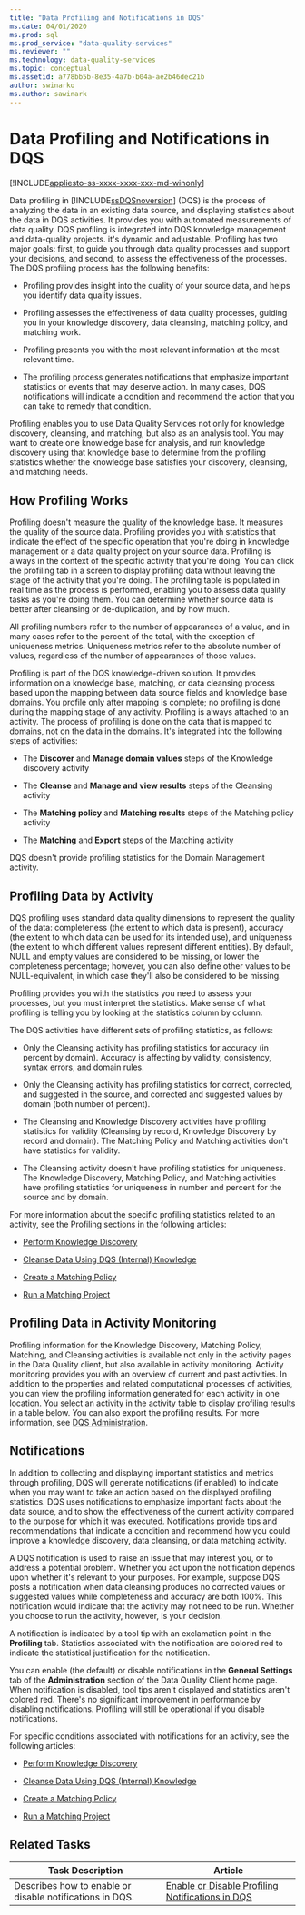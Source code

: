 ```yaml
---
title: "Data Profiling and Notifications in DQS"
ms.date: 04/01/2020
ms.prod: sql
ms.prod_service: "data-quality-services"
ms.reviewer: ""
ms.technology: data-quality-services
ms.topic: conceptual
ms.assetid: a778bb5b-8e35-4a7b-b04a-ae2b46dec21b
author: swinarko
ms.author: sawinark
---
```

# Data Profiling and Notifications in DQS

[!INCLUDE[appliesto-ss-xxxx-xxxx-xxx-md-winonly](../includes/appliesto-ss-xxxx-xxxx-xxx-md-winonly.md)]

  Data profiling in [!INCLUDE[ssDQSnoversion](../includes/ssdqsnoversion-md.md)] (DQS) is the process of analyzing the data in an existing data source, and displaying statistics about the data in DQS activities. It provides you with automated measurements of data quality. DQS profiling is integrated into DQS knowledge management and data-quality projects. it's dynamic and adjustable. Profiling has two major goals: first, to guide you through data quality processes and support your decisions, and second, to assess the effectiveness of the processes. The DQS profiling process has the following benefits:  
  
-   Profiling provides insight into the quality of your source data, and helps you identify data quality issues.  
  
-   Profiling assesses the effectiveness of data quality processes, guiding you in your knowledge discovery, data cleansing, matching policy, and matching work.  
  
-   Profiling presents you with the most relevant information at the most relevant time.  
  
-   The profiling process generates notifications that emphasize important statistics or events that may deserve action. In many cases, DQS notifications will indicate a condition and recommend the action that you can take to remedy that condition.  
  
 Profiling enables you to use Data Quality Services not only for knowledge discovery, cleansing, and matching, but also as an analysis tool. You may want to create one knowledge base for analysis, and run knowledge discovery using that knowledge base to determine from the profiling statistics whether the knowledge base satisfies your discovery, cleansing, and matching needs.  
  
##  <a name="How"></a> How Profiling Works  
 Profiling doesn't measure the quality of the knowledge base. It measures the quality of the source data. Profiling provides you with statistics that indicate the effect of the specific operation that you're doing in knowledge management or a data quality project on your source data. Profiling is always in the context of the specific activity that you're doing. You can click the profiling tab in a screen to display profiling data without leaving the stage of the activity that you're doing. The profiling table is populated in real time as the process is performed, enabling you to assess data quality tasks as you're doing them. You can determine whether source data is better after cleansing or de-duplication, and by how much.  
  
 All profiling numbers refer to the number of appearances of a value, and in many cases refer to the percent of the total, with the exception of uniqueness metrics. Uniqueness metrics refer to the absolute number of values, regardless of the number of appearances of those values.  
  
 Profiling is part of the DQS knowledge-driven solution. It provides information on a knowledge base, matching, or data cleansing process based upon the mapping between data source fields and knowledge base domains. You profile only after mapping is complete; no profiling is done during the mapping stage of any activity. Profiling is always attached to an activity. The process of profiling is done on the data that is mapped to domains, not on the data in the domains. It's integrated into the following steps of activities:  
  
-   The **Discover** and **Manage domain values** steps of the Knowledge discovery activity  
  
-   The **Cleanse** and **Manage and view results** steps of the Cleansing activity  
  
-   The **Matching policy** and **Matching results** steps of the Matching policy activity  
  
-   The **Matching** and **Export** steps of the Matching activity  
  
 DQS doesn't provide profiling statistics for the Domain Management activity.  
  
##  <a name="Activity"></a> Profiling Data by Activity  
 DQS profiling uses standard data quality dimensions to represent the quality of the data: completeness (the extent to which data is present), accuracy (the extent to which data can be used for its intended use), and uniqueness (the extent to which different values represent different entities). By default, NULL and empty values are considered to be missing, or lower the completeness percentage; however, you can also define other values to be NULL-equivalent, in which case they'll also be considered to be missing.  
  
 Profiling provides you with the statistics you need to assess your processes, but you must interpret the statistics. Make sense of what profiling is telling you by looking at the statistics column by column.  
  
 The DQS activities have different sets of profiling statistics, as follows:  
  
-   Only the Cleansing activity has profiling statistics for accuracy (in percent by domain). Accuracy is affecting by validity, consistency, syntax errors, and domain rules.  
  
-   Only the Cleansing activity has profiling statistics for correct, corrected, and suggested in the source, and corrected and suggested values by domain (both number of percent).  
  
-   The Cleansing and Knowledge Discovery activities have profiling statistics for validity (Cleansing by record, Knowledge Discovery by record and domain). The Matching Policy and Matching activities don't have statistics for validity.  
  
-   The Cleansing activity doesn't have profiling statistics for uniqueness. The Knowledge Discovery, Matching Policy, and Matching activities have profiling statistics for uniqueness in number and percent for the source and by domain.  
  
 For more information about the specific profiling statistics related to an activity, see the Profiling sections in the following articles:  
  
-   [Perform Knowledge Discovery](../data-quality-services/perform-knowledge-discovery.md)  
  
-   [Cleanse Data Using DQS &#40;Internal&#41; Knowledge](../data-quality-services/cleanse-data-using-dqs-internal-knowledge.md)  
  
-   [Create a Matching Policy](../data-quality-services/create-a-matching-policy.md)  
  
-   [Run a Matching Project](../data-quality-services/run-a-matching-project.md)  
  
##  <a name="Monitoring"></a> Profiling Data in Activity Monitoring  
 Profiling information for the Knowledge Discovery, Matching Policy, Matching, and Cleansing activities is available not only in the activity pages in the Data Quality client, but also available in activity monitoring. Activity monitoring provides you with an overview of current and past activities. In addition to the properties and related computational processes of activities, you can view the profiling information generated for each activity in one location. You select an activity in the activity table to display profiling results in a table below. You can also export the profiling results. For more information, see [DQS Administration](../data-quality-services/dqs-administration.md).  
  
##  <a name="Notifications"></a> Notifications  
 In addition to collecting and displaying important statistics and metrics through profiling, DQS will generate notifications (if enabled) to indicate when you may want to take an action based on the displayed profiling statistics. DQS uses notifications to emphasize important facts about the data source, and to show the effectiveness of the current activity compared to the purpose for which it was executed. Notifications provide tips and recommendations that indicate a condition and recommend how you could improve a knowledge discovery, data cleansing, or data matching activity.  
  
 A DQS notification is used to raise an issue that may interest you, or to address a potential problem. Whether you act upon the notification depends upon whether it's relevant to your purposes. For example, suppose DQS posts a notification when data cleansing produces no corrected values or suggested values while completeness and accuracy are both 100%. This notification would indicate that the activity may not need to be run. Whether you choose to run the activity, however, is your decision.  
  
 A notification is indicated by a tool tip with an exclamation point in the **Profiling** tab. Statistics associated with the notification are colored red to indicate the statistical justification for the notification.  
  
 You can enable (the default) or disable notifications in the **General Settings** tab of the **Administration** section of the Data Quality Client home page. When notification is disabled, tool tips aren't displayed and statistics aren't colored red. There's no significant improvement in performance by disabling notifications. Profiling will still be operational if you disable notifications.  
  
 For specific conditions associated with notifications for an activity, see the following articles:  
  
-   [Perform Knowledge Discovery](../data-quality-services/perform-knowledge-discovery.md)  
  
-   [Cleanse Data Using DQS &#40;Internal&#41; Knowledge](../data-quality-services/cleanse-data-using-dqs-internal-knowledge.md)  
  
-   [Create a Matching Policy](../data-quality-services/create-a-matching-policy.md)  
  
-   [Run a Matching Project](../data-quality-services/run-a-matching-project.md)  
  
## Related Tasks  
  
|Task Description|Article|  
|----------------------|-----------|  
|Describes how to enable or disable notifications in DQS.|[Enable or Disable Profiling Notifications in DQS](../data-quality-services/enable-or-disable-profiling-notifications-in-dqs.md)|  
  
  
